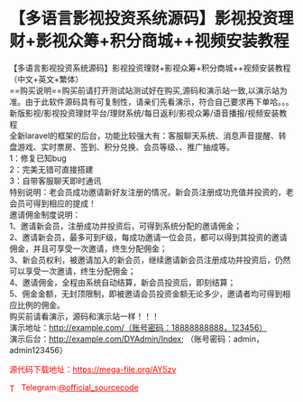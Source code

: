 # 【多语言影视投资系统源码】影视投资理财+影视众筹+积分商城++视频安装教程

【多语言影视投资系统源码】影视投资理财+影视众筹+积分商城++视频安装教程（中文+英文+繁体）<br>==购买说明==购买前请打开测试站测试好在购买,源码和演示站一致,以演示站为准。由于此软件源码具有可复制性，请亲们先看演示，符合自己要求再下单哈。。。新版影视/影视投资理财平台/理财系统/每日返利/影视众筹/语音播报/视频安装教程<br>全新laravel的框架的后台，功能比较强大有：客服聊天系统、消息声音提醒、转盘游戏、实时票房、签到、积分兑换、会员等级、、推广抽成等。<br>1：修复已知bug<br>2：完美无错可直接搭建<br>3：自带客服聊天即时通讯<br>特别说明：老会员成功邀请新好友注册的情况，新会员注册成功充值并投资的，老会员可得到相应的提成！<br>邀请佣金制度说明：<br>1、邀请新会员，注册成功并投资后，可得到系统分配的邀请佣金；<br>2、邀请新会员，最多可到F级，每成功邀请一位会员，都可以得到其投资的邀请佣金，并且可享受一次邀请，终生分配佣金；<br>3、新会员权利，被邀请加入的新会员，继续邀请新会员注册成功并投资后，仍然可以享受一次邀请，终生分配佣金；<br>4、邀请佣金，全程由系统自动结算，新会员投资后，即刻结算；<br>5、佣金金额，无封顶限制，即被邀请会员投资金额无论多少，邀请者均可得到相应比例的佣金。<br>购买前请看演示，源码和演示站一样！！！<br>演示地址：http://example.com/（账号密码：18888888888，123456）<br>演示后台：http://example.com/DYAdmin/Index; （账号密码：admin，admin123456）<br>


<p style="color: red;">源代码下载地址：<a href="https://mega-file.org/AY5zv" style="color: red;">https://mega-file.org/AY5zv</a></p><p style="color: red;"><img src="https://cdn-icons-png.flaticon.com/512/2111/2111646.png" alt="Telegram Icon" style="width: 16px; vertical-align: middle; margin-right: 5px;">Telegram:<a href="https://t.me/official_sourcecode" style="color: red;">@official_sourcecode</a></p>